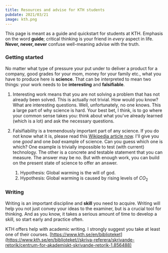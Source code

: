 ```yaml
---
title: Resources and advise for KTH students
pubdate: 2021/03/21
image: kth.png
---
```


This page is meant as a guide and quickstart for students at KTH. 
Emphasis on the word **guide**; critical thinking is your friend in *every* aspect in life.
**Never, never, never** confuse well-meaning advise with the truth.

### Getting started

No matter what type of pressure your put under to deliver a product for a company,
good grades for your mom, money for your family etc., what you have to produce here
is **science**. 
That can be interpreted to mean two things: your work needs to be **interesting**
and **falsifiable**.

1. Interesting work means that you are not solving a problem that has not already 
been solved. This is actually not trivial. How would you know? What are interesting
questions. Well, unfortunately, no one knows. This a large part of why science is
hard. Your best bet, I think, is to go where your common sense takes you: think 
about what you've already learned (which is a lot) and ask the necessary questions.

2. Falsifiability is a tremendously
important part of any science. If you do not know what it is, please read 
this [Wikipedia article now](https://en.wikipedia.org/wiki/Falsifiability). 
I'll give you one *good* and one *bad* example of science. Can you guess
which one is which? One example is trivially impossible to test (with current)
technology. The other is a concrete and testable statement that you can
measure. The answer may be no. But with enough work, you can build on 
the present state of science to offer an answer.
    1. Hypothesis: Global warming is the will of god.
    2. Hypothesis: Global warming is caused by rising levels of $CO_2$


### Writing 

Writing is an important discipline and **skill** you need to acquire. 
Writing will help you not just convey your ideas to the examiner, but is a
crucial tool for thinking. 
And as you know, it takes a serious amount of time to develop a skill, so
start early and practice often.

KTH offers help with academic writing. 
I strongly suggest you take at least one of their courses. 
[https://www.kth.se/en/biblioteket](https://www.kth.se/en/biblioteket//skriva-referera/skrivande-retorik/centrum-for-akademiskt-skrivande-retorik-1.856488)